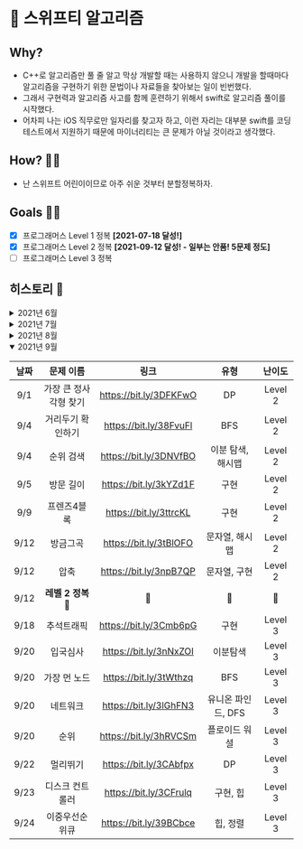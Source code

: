 # 🦅 스위프티 알고리즘

## Why?

- C++로 알고리즘만 풀 줄 알고 막상 개발할 때는 사용하지 않으니 개발을 할때마다 알고리즘을 구현하기 위한 문법이나 자료들을 찾아보는 일이 빈번했다.
- 그래서 구현력과 알고리즘 사고를 함께 훈련하기 위해서 swift로 알고리즘 풀이를 시작했다.
- 어차피 나는 iOS 직무로만 일자리를 찾고자 하고, 이런 자리는 대부분 swift를 코딩테스트에서 지원하기 때문에 마이너리티는 큰 문제가 아닐 것이라고 생각했다.

## How? 💁🏻

- 난 스위프트 어린이이므로 아주 쉬운 것부터 분할정복하자.

## Goals 🏃🏻

- [x] 프로그래머스 Level 1 정복 **[2021-07-18 달성!]**
- [x] 프로그래머스 Level 2 정복 **[2021-09-12 달성! - 일부는 안품! 5문제 정도]**
- [ ] 프로그래머스 Level 3 정복

## 히스토리 🐾

<details >
<summary>2021년 6월</summary>

| 날짜 |     문제 이름      |          링크          |    유형    | 난이도  |
| :--: | :----------------: | :--------------------: | :--------: | :-----: |
| 6/29 |   키패드 누르기    | https://bit.ly/3w0ELB7 |    구현    | Level 1 |
| 6/29 | 약수의 개수와 덧셈 | https://bit.ly/2UPtcjr | 구현, 수학 | Level 1 |
| 6/30 |      k번째 수      | https://bit.ly/2UhAIU4 |    구현    | Level 1 |

</details>

<details>
<summary>2021년 7월</summary>

| 날짜 |          문제 이름           |          링크          |       유형       | 난이도  |
| :--: | :--------------------------: | :--------------------: | :--------------: | :-----: |
| 7/1  |       직사각형 별찍기        | https://bit.ly/3waN9Os |       구현       | Level 1 |
| 7/13 |         음양 더하기          | https://bit.ly/3B7W1IH |       구현       | Level 1 |
| 7/14 |           모의고사           | https://bit.ly/3ki4D9j |     완전탐색     | Level 1 |
| 7/15 |     크레인 인형뽑기 게임     | https://bit.ly/2VKVZpR |    스택, 구현    | Level 1 |
| 7/16 |            체육복            | https://bit.ly/3xN3v1o |      그리디      | Level 1 |
| 7/17 |             내적             | https://bit.ly/3kx32N5 |       구현       | Level 1 |
| 7/17 |          소수만들기          | https://bit.ly/3xLMh4J |     완전탐색     | Level 1 |
| 7/17 |     순자 문자열과 영단어     | https://bit.ly/3kup3My |      문자열      | Level 1 |
| 7/17 |       신규 아이디 추천       | https://bit.ly/3z92H7g |   문자열, 구현   | Level 1 |
| 7/17 | 로또의 최고 순위와 최저 순위 | https://bit.ly/3xN3v1o |       구현       | Level 1 |
| 7/17 |         3진법 뒤집기         | https://bit.ly/3krUrv6 |       구현       | Level 1 |
| 7/17 |             예산             | https://bit.ly/3Bh3aqa |      그리디      | Level 1 |
| 7/17 |     두 개 뽑아서 더하기      | https://bit.ly/3ktt6c4 |  완전탐색, 해시  | Level 1 |
| 7/17 |     가운데 글자 가져오기     | https://bit.ly/3wMOmvC |      문자열      | Level 1 |
| 7/17 |            실패율            | https://bit.ly/3B5WJG6 |       구현       | Level 1 |
| 7/17 |    수박수박수박수박수박수    | https://bit.ly/3xHvHTr |       구현       | Level 1 |
| 7/17 |      문자열 다루기 기본      | https://bit.ly/2VXfvj7 |      문자열      | Level 1 |
| 7/17 |  나누어 떨어지는 숫자 배열   | https://bit.ly/3z6Cgzd |     배열처리     | Level 1 |
| 7/17 |           비밀지도           | https://bit.ly/3wGAbs8 | 문자열, 비트연산 | Level 1 |
| 7/17 |      두 정수 사이의 합       | https://bit.ly/3z4R0yD |       구현       | Level 1 |
| 7/17 |    문잘열 내 p와 y의 개수    | https://bit.ly/3hLnzfd |      문자열      | Level 1 |
| 7/17 |         행렬의 덧샘          | https://bit.ly/3wMGmLa |  구현, 배열처리  | Level 1 |
| 7/17 | 문자열 내림차순으로 배치하기 | https://bit.ly/3xPdrr8 |   문자열, 정렬   | Level 1 |
| 7/17 | 문자열 내 마음대로 정렬하기  | https://bit.ly/3B80afD |   문자열, 정렬   | Level 1 |
| 7/17 |           소수찾기           | https://bit.ly/3B82X8B |    수학, 구현    | Level 1 |
| 7/17 |    제일 작은 수 제거하기     | https://bit.ly/3hN1gFQ |  구현, 배열처리  | Level 1 |
| 7/17 |         짝수와 홀수          | https://bit.ly/3ksWfUB |       구현       | Level 1 |
| 7/17 |         평균 구하기          | https://bit.ly/2Ude8MH |       구현       | Level 1 |
| 7/17 |  정수 내림차순으로 배치하기  | https://bit.ly/3rfDxkN |       정렬       | Level 1 |
| 7/17 |        자릿수 더하기         | https://bit.ly/3ilB7wX |       구현       | Level 1 |
| 7/17 |     서울에서 김서방 찾기     | https://bit.ly/36J829m |     배열처리     | Level 1 |
| 7/17 | x만큼 간격이 있는 n개의 숫자 | https://bit.ly/3etOjyH |       구현       | Level 1 |
| 7/17 |    문자열을 정수로 바꾸기    | https://bit.ly/2VXAJ0h |       구현       | Level 1 |
| 7/17 | 자연수 뒤집어 배열로 만들기  | https://bit.ly/3z9v71e |       구현       | Level 1 |
| 7/17 |      핸드폰 번호 가리기      | https://bit.ly/3ktzz6L |      문자열      | Level 1 |
| 7/17 |       정수 제곱근 판별       | https://bit.ly/3xMNKaF |       구현       | Level 1 |
| 7/17 |           시저암호           | https://bit.ly/36I3wrz |       구현       | Level 1 |
| 7/17 |      이상한 문자 만들기      | https://bit.ly/3BejNTf |       구현       | Level 1 |
| 7/17 |          약수의 합           | https://bit.ly/3z9gMlf |    구현, 수학    | Level 1 |
| 7/17 |   최대공약수와 최소공배수    | https://bit.ly/3evYAKF |    구현, 수학    | Level 1 |
| 7/18 |           다트게임           | https://bit.ly/3zbdBcI |       구현       | Level 1 |
| 7/18 |            2016년            | https://bit.ly/3ewXVIZ |       구현       | Level 1 |
| 7/18 |      **레벨 1 정복 🎉**      |           🎉           |        🎉        |   🎉    |
| 7/18 |       짝지어 제거하기        | https://bit.ly/3rpdtnl |       스택       | Level 2 |
| 7/20 |            프린터            | https://bit.ly/3Boeukg |        덱        | Level 2 |
| 7/21 |          가장 큰 수          | https://bit.ly/3Brcmbl |       정렬       | Level 2 |
| 7/24 |          오픈채팅방          | https://bit.ly/2VauRAk |      해시맵      | Level 2 |
| 7/24 |           타겟넘버           | https://bit.ly/3kPJB2d |     DFS/BFS      | Level 2 |
| 7/24 |           기능개발           | https://bit.ly/3y8Kyqo |       스택       | Level 2 |
| 7/24 |          소수 찾기           | https://bit.ly/3x1jDew |  완전탐색, 조합  | Level 2 |
| 7/24 |          괄호 변환           | https://bit.ly/3hYhUCq |   구현, 문자열   | Level 2 |
| 7/24 |         큰 수 만들기         | https://bit.ly/36UQhUJ |   구현, 문자열   | Level 2 |
| 7/25 |      다리를 지나는 트럭      | https://bit.ly/3zwdo47 |     구현, 덱     | Level 2 |
| 7/25 |             배달             | https://bit.ly/3y6cNWq | BFS, 다익스트라  | Level 2 |
| 7/31 |        괄호 회전하기         | https://bit.ly/2V0SknW |     구현, 덱     | Level 2 |
| 7/31 |             카펫             | https://bit.ly/2V07MRf |     구현, 덱     | Level 2 |
| 7/31 |         올바른 괄호          | https://bit.ly/3ymS4y0 |       구현       | Level 2 |

</details>

<details>
<summary>2021년 8월</summary>

| 날짜 |        문제 이름        |          링크          |      유형       | 난이도  |
| :--: | :---------------------: | :--------------------: | :-------------: | :-----: |
| 8/16 |         H-Index         | https://bit.ly/2UlXb2B | 정렬, 이분탐색  | Level 2 |
| 8/16 |      영어 끝말잇기      | https://bit.ly/3k1b4Ma |  구현, 문자열   | Level 2 |
| 8/20 |      다음 큰 숫자       | https://bit.ly/3mhE7Os |      구현       | Level 2 |
| 8/20 |     최댓값과 최솟값     | https://bit.ly/3AOe4m6 |      구현       | Level 2 |
| 8/20 |        땅따먹기         | https://bit.ly/3gBHmwL |       DP        | Level 2 |
| 8/22 |      최솟값 만들기      | https://bit.ly/3z4hiBo |  정렬, 그리디   | Level 2 |
| 8/24 |       피보나치 수       | https://bit.ly/3B2LWM2 |       DP        | Level 2 |
| 8/24 | JadenCase 문자열 만들기 | https://bit.ly/3B6v5I9 |     문자열      | Level 2 |
| 8/24 |    N개의 최소공배수     | https://bit.ly/3kpgwJj |      수학       | Level 2 |
| 8/26 |  2개 이하로 다른 비트   | https://bit.ly/3gAjzgA |    비트연산     | Level 2 |
| 8/26 |          튜플           | https://bit.ly/2WoHg47 |      구현       | Level 2 |
| 8/29 |       메뉴 리뉴얼       | https://bit.ly/3yoNxKr |      조합       | Level 2 |
| 8/29 |       n진수 게임        | https://bit.ly/3kByQ1B |      구현       | Level 2 |
| 8/29 |   이진 변환 반복하기    | https://bit.ly/2Wwin6P | 구현, 진수 변환 | Level 2 |
| 8/29 |          캐시           | https://bit.ly/3zrTXd8 |      구현       | Level 2 |
| 8/29 |         후보키          | https://bit.ly/3Dv417o |      구현       | Level 2 |
| 8/30 |     뉴스 클러스터링     | https://bit.ly/3jtgIrJ |      구현       | Level 2 |
| 8/31 |       수식 최대화       | https://bit.ly/3t1mNyA |      구현       | Level 2 |

</details>

<details open>
<summary>2021년 9월</summary>

| 날짜 |       문제 이름       |          링크          |        유형        | 난이도  |
| :--: | :-------------------: | :--------------------: | :----------------: | :-----: |
| 9/1  | 가장 큰 정사각형 찾기 | https://bit.ly/3DFKFwO |         DP         | Level 2 |
| 9/4  |   거리두기 확인하기   | https://bit.ly/38FvuFl |        BFS         | Level 2 |
| 9/4  |       순위 검색       | https://bit.ly/3DNVfBO | 이분 탐색, 해시맵  | Level 2 |
| 9/5  |       방문 길이       | https://bit.ly/3kYZd1F |        구현        | Level 2 |
| 9/9  |      프렌즈4블록      | https://bit.ly/3ttrcKL |        구현        | Level 2 |
| 9/12 |       방금그곡        | https://bit.ly/3tBlOFO |   문자열, 해시맵   | Level 2 |
| 9/12 |         압축          | https://bit.ly/3npB7QP |    문자열, 구현    | Level 2 |
| 9/12 |  **레벨 2 정복 🎉**   |           🎉           |         🎉         |   🎉    |
| 9/18 |      추석트래픽       | https://bit.ly/3Cmb6pG |        구현        | Level 3 |
| 9/20 |       입국심사        | https://bit.ly/3nNxZOI |      이분탐색      | Level 3 |
| 9/20 |     가장 먼 노드      | https://bit.ly/3tWthzq |        BFS         | Level 3 |
| 9/20 |       네트워크        | https://bit.ly/3lGhFN3 | 유니온 파인드, DFS | Level 3 |
| 9/20 |         순위          | https://bit.ly/3hRVCSm |   플로이드 워셜    | Level 3 |
| 9/22 |       멀리뛰기        | https://bit.ly/3CAbfpx |         DP         | Level 3 |
| 9/23 |    디스크 컨트롤러    | https://bit.ly/3CFrulq |      구현, 힙      | Level 3 |
| 9/24 |    이중우선순위큐     | https://bit.ly/39BCbce |      힙, 정렬      | Level 3 |

</details>
